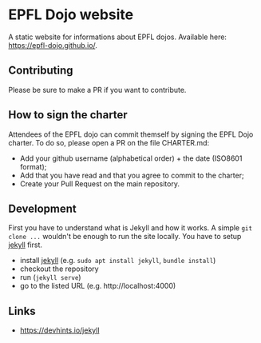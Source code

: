 # EPFL Dojo website
A static website for informations about EPFL dojos. Available here: <https://epfl-dojo.github.io/>.

## Contributing
Please be sure to make a PR if you want to contribute.

## How to sign the charter
Attendees of the EPFL dojo can commit themself by signing the EPFL Dojo charter.
To do so, please open a PR on the file CHARTER.md:
* Add your github username (alphabetical order) + the date (ISO8601 format);
* Add that you have read and that you agree to commit to the charter;
* Create your Pull Request on the main repository.

## Development
First you have to understand what is Jekyll and how it works. A simple `git clone ...`
wouldn't be enough to run the site locally. You have to setup [jekyll](https://jekyllrb.com/docs/installation/) first.

* install [jekyll](https://jekyllrb.com/docs/installation/) (e.g. `sudo apt install jekyll`, `bundle install`)
* checkout the repository
* run (`jekyll serve`)
* go to the listed URL (e.g. http://localhost:4000)


## Links
* <https://devhints.io/jekyll>
